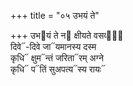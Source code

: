 +++
title = "०५ उभयं ते"

+++
उभ᳓यं ते न᳓ क्षीयते वसव्यं᳡  
दिवे᳓-दिवे जा᳓यमानस्य दस्म  
कृधि᳓ क्षुम᳓न्तं जरिता᳓रम् अग्ने  
कृधि᳓ प᳓तिं सुअपत्य᳓स्य रायः᳓
